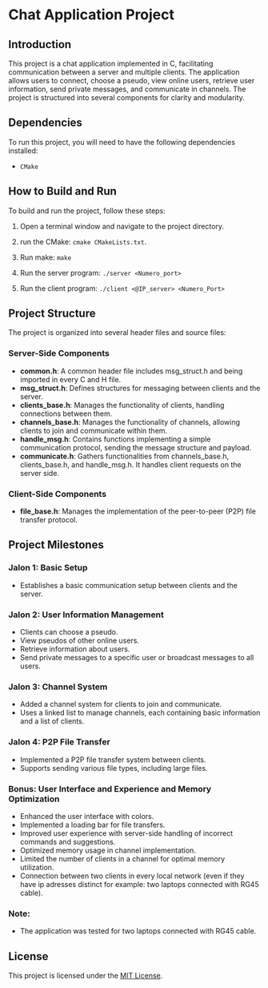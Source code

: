 # Chat Application Project

## Introduction

This project is a chat application implemented in C, facilitating communication between a server and multiple clients. The application allows users to connect, choose a pseudo, view online users, retrieve user information, send private messages, and communicate in channels. The project is structured into several components for clarity and modularity.

## Dependencies
To run this project, you will need to have the following dependencies installed:

- `CMake`

## How to Build and Run
To build and run the project, follow these steps:

1. Open a terminal window and navigate to the project directory.

2. run the CMake: `cmake CMakeLists.txt`.

3. Run make: `make`

6. Run the server program: `./server <Numero_port>`

7. Run the client program: `./client <@IP_server> <Numero_Port> `

## Project Structure

The project is organized into several header files and source files:

### Server-Side Components

- **common.h**: A common header file includes msg_struct.h and being imported in every C and H file.
- **msg_struct.h**: Defines structures for messaging between clients and the server.
- **clients_base.h**: Manages the functionality of clients, handling connections between them.
- **channels_base.h**: Manages the functionality of channels, allowing clients to join and communicate within them.
- **handle_msg.h**: Contains functions implementing a simple communication protocol, sending the message structure and payload.
- **communicate.h**: Gathers functionalities from channels_base.h, clients_base.h, and handle_msg.h. It handles client requests on the server side.

### Client-Side Components

- **file_base.h**: Manages the implementation of the peer-to-peer (P2P) file transfer protocol.

## Project Milestones

### Jalon 1: Basic Setup

- Establishes a basic communication setup between clients and the server.

### Jalon 2: User Information Management

- Clients can choose a pseudo.
- View pseudos of other online users.
- Retrieve information about users.
- Send private messages to a specific user or broadcast messages to all users.

### Jalon 3: Channel System

- Added a channel system for clients to join and communicate.
- Uses a linked list to manage channels, each containing basic information and a list of clients.

### Jalon 4: P2P File Transfer

- Implemented a P2P file transfer system between clients.
- Supports sending various file types, including large files.

### Bonus: User Interface and Experience and Memory Optimization

- Enhanced the user interface with colors.
- Implemented a loading bar for file transfers.
- Improved user experience with server-side handling of incorrect commands and suggestions.
- Optimized memory usage in channel implementation.
- Limited the number of clients in a channel for optimal memory utilization.
- Connection between two clients in every local network (even if they have ip adresses distinct for example: two laptops connected with RG45 cable).

### Note:

- The application was tested for two laptops connected with RG45 cable.

## License

This project is licensed under the [MIT License](LICENSE).
